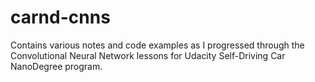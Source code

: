 # carnd-cnns
Contains various notes and code examples as I progressed through the Convolutional Neural Network lessons for Udacity Self-Driving Car NanoDegree program.
